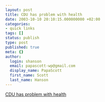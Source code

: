 ```yaml
---
layout: post
title: CDU has problem with health
date: 2003-10-10 20:10:15.000000000 +02:00
categories:
- quick links
tags: []
status: publish
type: post
published: true
meta: {}
author:
  login: shanson
  email: papascott-wp@gmail.com
  display_name: PapaScott
  first_name: Scott
  last_name: Hanson
---
```

<p><a title="CSU sister party adamantly opposes 'flat-rate' proposal" href="http://www.faz.com/IN/INtemplates/eFAZ/docmain.asp?rub={B1311FCC-FBFB-11D2-B228-00105A9CAF88}&doc={3143BC09-15DB-4CA5-A498-3C9815F9FA18}">CDU has problem with health</a></p>

